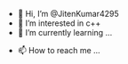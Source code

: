 - 👋 Hi, I’m @JitenKumar4295
- 👀 I’m interested in c++
- 🌱 I’m currently learning ...
<!-- - 💞️ I’m looking to collaborate on ...-->
- 📫 How to reach me ...

<!---
JitenKumar4295/JitenKumar4295 is a ✨ special ✨ repository because its `README.md` (this file) appears on your GitHub profile.
You can click the Preview link to take a look at your changes.
--->
